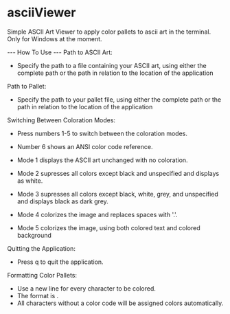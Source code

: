 # asciiViewer
Simple ASCII Art Viewer to apply color pallets to ascii art in the terminal. Only for Windows at the moment.

--- How To Use ---
Path to ASCII Art: 
- Specify the path to a file containing your ASCII art, using either the complete path or the path in relation to the location of the application

Path to Pallet:
- Specify the path to your pallet file, using either the complete path or the path in relation to the location of the application

Switching Between Coloration Modes:
- Press numbers 1-5 to switch between the coloration modes.
- Number 6 shows an ANSI color code reference.

- Mode 1 displays the ASCII art unchanged with no coloration.
- Mode 2 supresses all colors except black and unspecified and displays as white.
- Mode 3 supresses all colors except black, white, grey, and unspecified and displays black as dark grey.
- Mode 4 colorizes the image and replaces spaces with '.'.
- Mode 5 colorizes the image, using both colored text and colored background

Quitting the Application:
- Press q to quit the application.

Formatting Color Pallets: 
- Use a new line for every character to be colored.
- The format is <character> <space> <color code>.
- All characters without a color code will be assigned colors automatically. 
